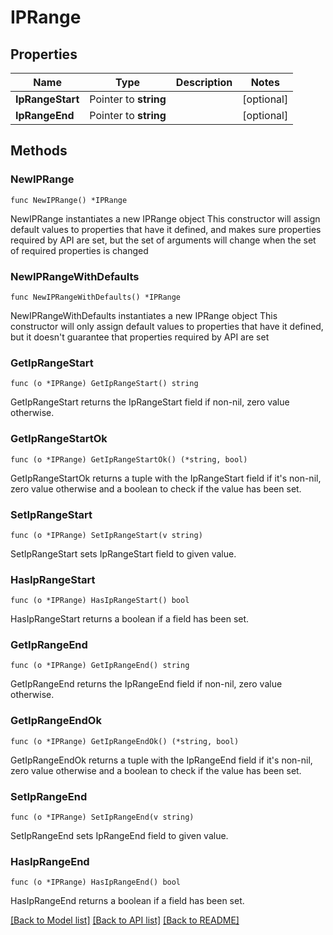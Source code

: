 # IPRange

## Properties

Name | Type | Description | Notes
------------ | ------------- | ------------- | -------------
**IpRangeStart** | Pointer to **string** |  | [optional] 
**IpRangeEnd** | Pointer to **string** |  | [optional] 

## Methods

### NewIPRange

`func NewIPRange() *IPRange`

NewIPRange instantiates a new IPRange object
This constructor will assign default values to properties that have it defined,
and makes sure properties required by API are set, but the set of arguments
will change when the set of required properties is changed

### NewIPRangeWithDefaults

`func NewIPRangeWithDefaults() *IPRange`

NewIPRangeWithDefaults instantiates a new IPRange object
This constructor will only assign default values to properties that have it defined,
but it doesn't guarantee that properties required by API are set

### GetIpRangeStart

`func (o *IPRange) GetIpRangeStart() string`

GetIpRangeStart returns the IpRangeStart field if non-nil, zero value otherwise.

### GetIpRangeStartOk

`func (o *IPRange) GetIpRangeStartOk() (*string, bool)`

GetIpRangeStartOk returns a tuple with the IpRangeStart field if it's non-nil, zero value otherwise
and a boolean to check if the value has been set.

### SetIpRangeStart

`func (o *IPRange) SetIpRangeStart(v string)`

SetIpRangeStart sets IpRangeStart field to given value.

### HasIpRangeStart

`func (o *IPRange) HasIpRangeStart() bool`

HasIpRangeStart returns a boolean if a field has been set.

### GetIpRangeEnd

`func (o *IPRange) GetIpRangeEnd() string`

GetIpRangeEnd returns the IpRangeEnd field if non-nil, zero value otherwise.

### GetIpRangeEndOk

`func (o *IPRange) GetIpRangeEndOk() (*string, bool)`

GetIpRangeEndOk returns a tuple with the IpRangeEnd field if it's non-nil, zero value otherwise
and a boolean to check if the value has been set.

### SetIpRangeEnd

`func (o *IPRange) SetIpRangeEnd(v string)`

SetIpRangeEnd sets IpRangeEnd field to given value.

### HasIpRangeEnd

`func (o *IPRange) HasIpRangeEnd() bool`

HasIpRangeEnd returns a boolean if a field has been set.


[[Back to Model list]](../README.md#documentation-for-models) [[Back to API list]](../README.md#documentation-for-api-endpoints) [[Back to README]](../README.md)


